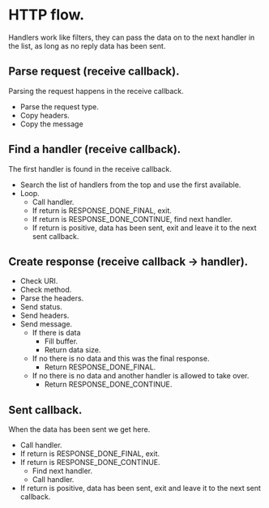 HTTP flow.
==========

Handlers work like filters, they can pass the data on to the next
handler in the list, as long as no reply data has been sent.

Parse request (receive callback).
---------------------------------

Parsing the request happens in the receive callback.

* Parse the request type.
* Copy headers.
* Copy the message


Find a handler (receive callback).
----------------------------------

The first handler is found in the receive callback.

* Search the list of handlers from the top and use the first available.
* Loop.
  * Call handler.
  * If return is RESPONSE_DONE_FINAL, exit.
  * If return is RESPONSE_DONE_CONTINUE, find next handler.
  * If return is positive, data has been sent, exit and leave it to the
    next sent callback.


Create response (receive callback -> handler).
----------------------------------------------

* Check URI.
* Check method.
* Parse the headers.
* Send status.
* Send headers.
* Send message.
   * If there is data
     * Fill buffer.
     * Return data size.
   * If no there is no data and this was the final response.
     * Return RESPONSE_DONE_FINAL.
   * If no there is no data and another handler is allowed to take over.
     * Return RESPONSE_DONE_CONTINUE.


Sent callback.
--------------

When the data has been sent we get here.

* Call handler.
* If return is RESPONSE_DONE_FINAL, exit.
* If return is RESPONSE_DONE_CONTINUE.
  * Find next handler.
  * Call handler.
* If return is positive, data has been sent, exit and leave it to the
  next sent callback.
